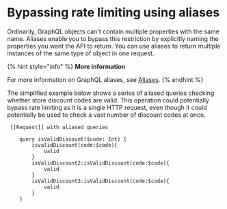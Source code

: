 # Bypassing rate limiting using aliases

Ordinarily, GraphQL objects can't contain multiple properties with the same name. Aliases enable you to bypass this restriction by explicitly naming the properties you want the API to return. You can use aliases to return multiple instances of the same type of object in one request.

{% hint style="info" %}
**More information**

For more information on GraphQL aliases, see [Aliases](https://portswigger.net/web-security/graphql/what-is-graphql#aliases).
{% endhint %}

The simplified example below shows a series of aliased queries checking whether store discount codes are valid. This operation could potentially bypass rate limiting as it is a single HTTP request, even though it could potentially be used to check a vast number of discount codes at once.

```
 [[Request]] with aliased queries

    query isValidDiscount($code: Int) {
        isvalidDiscount(code:$code){
            valid
        }
        isValidDiscount2:isValidDiscount(code:$code){
            valid
        }
        isValidDiscount3:isValidDiscount(code:$code){
            valid
        }
    }
```

